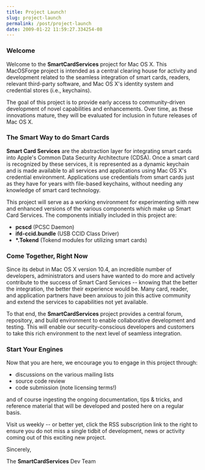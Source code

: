 ```yaml
---
title: Project Launch!
slug: project-launch
permalink: /post/project-launch
date: 2009-01-22 11:59:27.334254-08
---
```


### Welcome

Welcome to the **SmartCardServices** project for Mac OS X. This MacOSForge project is intended as a central clearing house for activity and development related to the seamless integration of smart cards, readers, relevant third-party software, and Mac OS X's identity system and credential stores (i.e., keychains).

The goal of this project is to provide early access to community-driven development of novel capabilities and enhancements. Over time, as these innovations mature, they will be evaluated for inclusion in future releases of Mac OS X.

<!--more-->

### The Smart Way to do Smart Cards

**Smart Card Services** are the abstraction layer for integrating smart cards into Apple's Common Data Security Architecture (CDSA). Once a smart card is recognized by these services, it is represented as a dynamic keychain and is made available to all services and applications using Mac OS X's credential environment. Applications use credentials from smart cards just as they have for years with file-based keychains, without needing any knowledge of smart card technology.

This project will serve as a working environment for experimenting with new and enhanced versions of the various components which make up Smart Card Services. The components initially included in this project are:

* **pcscd** (PCSC Daemon)
* **ifd-ccid.bundle** (USB CCID Class Driver)
* **\*.Tokend** (Tokend modules for utilizing smart cards)

### Come Together, Right Now

Since its debut in Mac OS X version 10.4, an incredible number of developers, administrators and users have wanted to do more and actively contribute to the success of Smart Card Services -- knowing that the better the integration, the better their experience would be. Many card, reader, and application partners have been anxious to join this active community and extend the services to capabilities not yet available.

To that end, the **SmartCardServices** project provides a central forum, repository, and build environment to enable collaborative development and testing. This will enable our security-conscious developers and customers to take this rich environment to the next level of seamless integration.

### Start Your Engines

Now that you are here, we encourage you to engage in this project through:

* discussions on the various mailing lists
* source code review
* code submission (note licensing terms!)

and of course ingesting the ongoing documentation, tips & tricks, and reference material that will be developed and posted here on a regular basis.

Visit us weekly -- or better yet, click the RSS subscription link to the right to ensure you do not miss a single tidbit of development, news or activity coming out of this exciting new project.

Sincerely,

The **SmartCardServices** Dev Team
